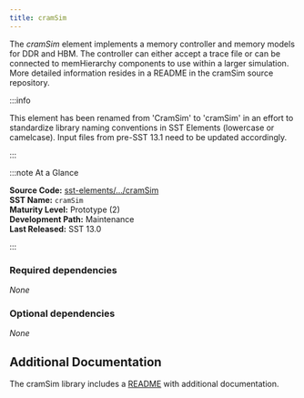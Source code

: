 ```yaml
---
title: cramSim
---
```


The *cramSim* element implements a memory controller and memory models for DDR and HBM. The controller can either accept a trace file or can be connected to memHierarchy components to use within a larger simulation. More detailed information resides in a README in the cramSim source repository.

:::info

This element has been renamed from 'CramSim' to 'cramSim' in an effort to standardize library naming conventions in SST Elements (lowercase or camelcase). Input files from pre-SST 13.1 need to be updated accordingly.

:::

:::note At a Glance

**Source Code:** [sst-elements/.../cramSim](https://github.com/sstsimulator/sst-elements/tree/master/src/sst/elements/cramSim) &nbsp;  
**SST Name:** `cramSim` &nbsp;  
**Maturity Level:** Prototype (2) &nbsp;  
**Development Path:** Maintenance &nbsp;   
**Last Released:** SST 13.0

:::

### Required dependencies
*None*

### Optional dependencies
*None*

## Additional Documentation
The cramSim library includes a [README](https://github.com/sstsimulator/sst-elements/tree/master/src/sst/elements/cramSim/README) with additional documentation. 

